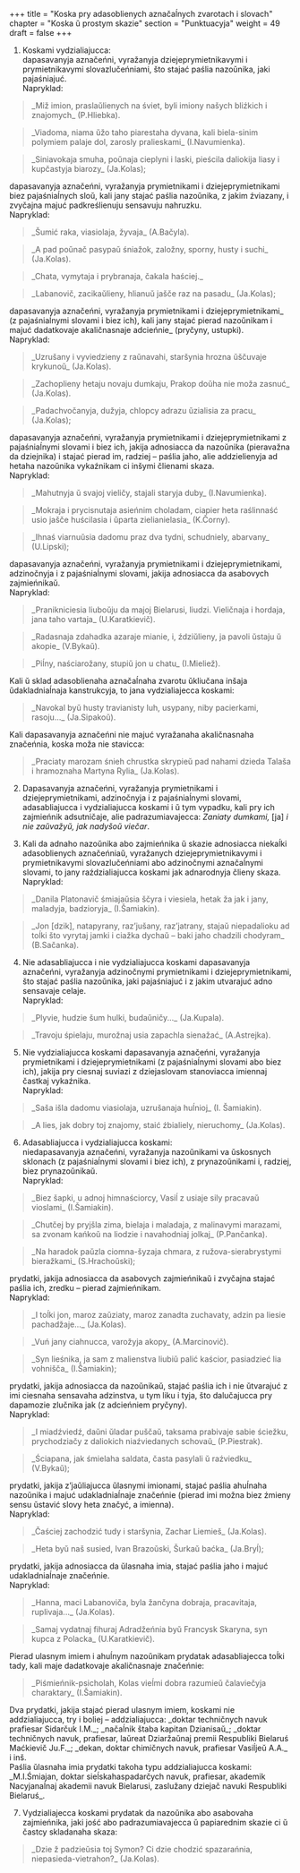 +++
title = "Koska pry adasoblienych aznačaĺnych zvarotach i slovach"
chapter = "Koska ŭ prostym skazie"
section = "Punktuacyja"
weight = 49
draft = false
+++

1. Koskami vydzialiajucca:
<br>dapasavanyja aznačeńni, vyražanyja dziejeprymietnikavymi i prymietnikavymi slovazlučeńniami, što stajać paślia nazoŭnika, jaki pajaśniajuć.
<br>Napryklad:
<blockquote>_Miž imion, praslaŭlienych na śviet, byli imiony našych bliźkich i znajomych_ (P.Hliebka).</blockquote>
<blockquote>_Viadoma, niama ŭžo taho piarestaha dyvana, kali biela-sinim polymiem palaje dol, zarosly pralieskami_ (I.Navumienka).</blockquote>
<blockquote>_Siniavokaja smuha, poŭnaja cieplyni i laski, pieścila daliokija liasy i kupčastyja biarozy_ (Ja.Kolas);</blockquote>
dapasavanyja aznačeńni, vyražanyja prymietnikami i dziejeprymietnikami biez pajaśniaĺnych sloŭ, kali jany stajać paślia nazoŭnika, z jakim źviazany, i zvyčajna majuć padkreślienuju sensavuju nahruzku.
<br>Napryklad:
<blockquote>_Šumić raka, viasiolaja, žyvaja_ (A.Bačyla).</blockquote>
<blockquote>_A pad poŭnač pasypaŭ śniažok, založny, sporny, husty i suchi_ (Ja.Kolas).</blockquote>
<blockquote>_Chata, vymytaja i prybranaja, čakala haściej._</blockquote>
<blockquote>_Labanovič, zacikaŭlieny, hlianuŭ jašče raz na pasadu_ (Ja.Kolas);</blockquote>
dapasavanyja aznačeńni, vyražanyja prymietnikami i dziejeprymietnikami_ (z pajaśniaĺnymi slovami i biez ich), kali jany stajać pierad nazoŭnikam i majuć dadatkovaje akaličnasnaje adcieńnie_ (pryčyny, ustupki).
<br>Napryklad:
<blockquote>_Uzrušany i vyviedzieny z raŭnavahi, staršynia hrozna ŭščuvaje krykunoŭ_ (Ja.Kolas).</blockquote>
<blockquote>_Zachoplieny hetaju novaju dumkaju, Prakop doŭha nie moža zasnuć_ (Ja.Kolas).</blockquote>
<blockquote>_Padachvočanyja, dužyja, chlopcy adrazu ŭzialisia za pracu_ (Ja.Kolas);</blockquote>
dapasavanyja aznačeńni, vyražanyja prymietnikami i dziejeprymietnikami z pajaśniaĺnymi slovami i biez ich, jakija adnosiacca da nazoŭnika (pieravažna da dziejnika) i stajać pierad im, radziej – paślia jaho, alie addzielienyja ad hetaha nazoŭnika vykaźnikam ci inšymi člienami skaza.
<br>Napryklad:
<blockquote>_Mahutnyja ŭ svajoj vieličy, stajali staryja duby_ (I.Navumienka).</blockquote>
<blockquote>_Mokraja i prycisnutaja asieńnim choladam, ciapier heta raślinnaść usio jašče huścilasia i ŭparta zielianielasia_ (K.Čorny).</blockquote>
<blockquote>_Ihnaś viarnuŭsia dadomu praz dva tydni, schudniely, abarvany_ (U.Lipski);</blockquote>
dapasavanyja aznačeńni, vyražanyja prymietnikami i dziejeprymietnikami, adzinočnyja i z pajaśniaĺnymi slovami, jakija adnosiacca da asabovych zajmieńnikaŭ.
<br>Napryklad:
<blockquote>_Pranikniciesia liuboŭju da majoj Bielarusi, liudzi. Vieličnaja i hordaja, jana taho vartaja_ (U.Karatkievič).</blockquote>
<blockquote>_Radasnaja zdahadka azaraje mianie, i, ździŭlieny, ja pavoli ŭstaju ŭ akopie_ (V.Bykaŭ).</blockquote>
<blockquote>_Piĺny, naściarožany, stupiŭ jon u chatu_ (I.Mieliež).</blockquote>
Kali ŭ sklad adasoblienaha aznačaĺnaha zvarotu ŭkliučana inšaja ŭdakladniaĺnaja kanstrukcyja, to jana vydzialiajecca koskami: 
<blockquote>_Navokal byŭ husty travianisty luh, usypany, niby pacierkami, rasoju..._ (Ja.Sipakoŭ).</blockquote>
Kali dapasavanyja aznačeńni nie majuć vyražanaha akaličnasnaha značeńnia, koska moža nie stavicca: 
<blockquote>_Praciaty marozam śnieh chrustka skrypieŭ pad nahami dzieda Talaša i hramoznaha Martyna Rylia_ (Ja.Kolas).</blockquote>

2. Dapasavanyja aznačeńni, vyražanyja prymietnikami i dziejeprymietnikami, adzinočnyja i z pajaśniaĺnymi slovami, adasabliajucca i vydzialiajucca koskami i ŭ tym vypadku, kali pry ich zajmieńnik adsutničaje, alie padrazumiavajecca: _Zaniaty dumkami,_ [ja] _i nie zaŭvažyŭ, jak nadyšoŭ viečar_.

3. Kali da adnaho nazoŭnika abo zajmieńnika ŭ skazie adnosiacca niekaĺki adasoblienych aznačeńniaŭ, vyražanych dziejeprymietnikavymi i prymietnikavymi slovazlučeńniami abo adzinočnymi aznačaĺnymi slovami, to jany raździaliajucca koskami jak adnarodnyja člieny skaza.
<br>Napryklad:
<blockquote>_Danila Platonavič śmiajaŭsia ščyra i viesiela, hetak ža jak i jany, maladyja, badzioryja_ (I.Šamiakin).</blockquote>
<blockquote>_Jon [dzik], natapyrany, raz’jušany, raz’jatrany, stajaŭ niepadalioku ad toĺki što vyrytaj jamki i ciažka dychaŭ – baki jaho chadzili chodyram_ (B.Sačanka).</blockquote> 

4. Nie adasabliajucca i nie vydzialiajucca koskami dapasavanyja aznačeńni, vyražanyja adzinočnymi prymietnikami i dziejeprymietnikami, što stajać paślia nazoŭnika, jaki pajaśniajuć i z jakim utvarajuć adno sensavaje celaje.
<br>Napryklad:
<blockquote>_Plyvie, hudzie šum hulki, budaŭničy..._ (Ja.Kupala).</blockquote>
<blockquote>_Travoju śpielaju, murožnaj usia zapachla sienažać_ (A.Astrejka).</blockquote>

5. Nie vydzialiajucca koskami dapasavanyja aznačeńni, vyražanyja prymietnikami i dziejeprymietnikami (z pajaśniaĺnymi slovami abo biez ich), jakija pry ciesnaj suviazi z dziejaslovam stanoviacca imiennaj častkaj vykaźnika.
<br>Napryklad:
<blockquote>_Saša išla dadomu viasiolaja, uzrušanaja huĺnioj_ (I. Šamiakin).</blockquote>
<blockquote>_A lies, jak dobry toj znajomy, staić źbialiely, nieruchomy_ (Ja.Kolas).</blockquote>

6. Adasabliajucca i vydzialiajucca koskami:
<br>niedapasavanyja aznačeńni, vyražanyja nazoŭnikami va ŭskosnych sklonach (z pajaśniaĺnymi slovami i biez ich), z prynazoŭnikami i, radziej, biez prynazoŭnikaŭ.
<br>Napryklad:
<blockquote>_Biez šapki, u adnoj himnaściorcy, Vasiĺ z usiaje sily pracavaŭ vioslami_ (I.Šamiakin).</blockquote>
<blockquote>_Chutčej by pryjšla zima, bielaja i maladaja, z malinavymi marazami, sa zvonam kańkoŭ na liodzie i navahodniaj jolkaj_ (P.Pančanka).</blockquote>
<blockquote>_Na haradok paŭzla ciomna-šyzaja chmara, z ružova-sierabrystymi bieražkami_ (S.Hrachoŭski);</blockquote>
prydatki, jakija adnosiacca da asabovych zajmieńnikaŭ i zvyčajna stajać paślia ich, zredku – pierad zajmieńnikam.
<br>Napryklad:
<blockquote>_I toĺki jon, maroz zaŭziaty, maroz zanadta zuchavaty, adzin pa liesie pachadžaje..._ (Ja.Kolas).</blockquote>
<blockquote>_Vuń jany ciahnucca, varožyja akopy_ (A.Marcinovič).</blockquote>
<blockquote>_Syn lieśnika, ja sam z malienstva liubiŭ palić kaścior, pasiadzieć lia vohnišča_ (I.Šamiakin);</blockquote>
prydatki, jakija adnosiacca da nazoŭnikaŭ, stajać paślia ich i nie ŭtvarajuć z imi ciesnaha sensavaha adzinstva, u tym liku i tyja, što dalučajucca pry dapamozie zlučnika jak (z adcieńniem pryčyny).
<br>Napryklad:
<blockquote>_I miadźviedź, daŭni ŭladar puščaŭ, taksama prabivaje sabie ściežku, prychodziačy z daliokich niaźviedanych schovaŭ_ (P.Piestrak).</blockquote>
<blockquote>_Ściapana, jak śmielaha saldata, časta pasylali ŭ raźviedku_ (V.Bykaŭ);</blockquote>
prydatki, jakija z’jaŭliajucca ŭlasnymi imionami, stajać paślia ahuĺnaha nazoŭnika i majuć udakladniaĺnaje značeńnie (pierad imi možna biez źmieny sensu ŭstavić slovy heta značyć, a imienna).
<br>Napryklad:
<blockquote>_Čaściej zachodzić tudy i staršynia, Zachar Liemieš_ (Ja.Kolas).</blockquote>
<blockquote>_Heta byŭ naš susied, Ivan Brazoŭski, Šurkaŭ baćka_ (Ja.Bryĺ);</blockquote>
prydatki, jakija adnosiacca da ŭlasnaha imia, stajać paślia jaho i majuć udakladniaĺnaje značeńnie.
<br>Napryklad:
<blockquote>_Hanna, maci Labanoviča, byla žančyna dobraja, pracavitaja, ruplivaja..._ (Ja.Kolas).</blockquote>
<blockquote>_Samaj vydatnaj fihuraj Adradžeńnia byŭ Francysk Skaryna, syn kupca z Polacka_ (U.Karatkievič).</blockquote>
Pierad ulasnym imiem i ahuĺnym nazoŭnikam prydatak adasabliajecca toĺki tady, kali maje dadatkovaje akaličnasnaje značeńnie: 
<blockquote>_Piśmieńnik-psicholah, Kolas vieĺmi dobra razumieŭ čalaviečyja charaktary_ (I.Šamiakin).</blockquote>
Dva prydatki, jakija stajać pierad ulasnym imiem, koskami nie addzialiajucca, try i boliej – addzialiajucca: _doktar techničnych navuk prafiesar Sidarčuk I.M._; _načaĺnik štaba kapitan Dzianisaŭ_; _doktar techničnych navuk, prafiesar, laŭreat Dziaržaŭnaj premii Respubliki Bielaruś Maćkievič Ju.F._; _dekan, doktar chimičnych navuk, prafiesar Vasiĺjeŭ A.A._ i inš.
<br>Paślia ŭlasnaha imia prydatki takoha typu addzialiajucca koskami: _M.I.Śmiajan, doktar sieĺskahaspadarčych navuk, prafiesar, akademik Nacyjanaĺnaj akademii navuk Bielarusi, zaslužany dziejač navuki Respubliki Bielaruś_.

7. Vydzialiajecca koskami prydatak da nazoŭnika abo asabovaha zajmieńnika, jaki jość abo padrazumiavajecca ŭ papiarednim skazie ci ŭ častcy skladanaha skaza: 
<blockquote>_Dzie ž padzieŭsia toj Symon? Ci dzie chodzić spazarańnia, niepasieda-vietrahon?_ (Ja.Kolas).</blockquote>